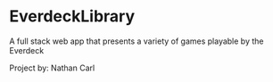 # EverdeckLibrary
A full stack web app that presents a variety of games playable by the Everdeck

Project by:
Nathan
Carl